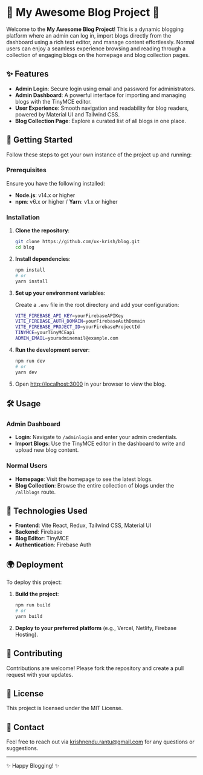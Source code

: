 # 🌟 **My Awesome Blog Project** 🌟

Welcome to the **My Awesome Blog Project**! This is a dynamic blogging platform where an admin can log in, import blogs directly from the dashboard using a rich text editor, and manage content effortlessly. Normal users can enjoy a seamless experience browsing and reading through a collection of engaging blogs on the homepage and blog collection pages.

## ✨ **Features**

- **Admin Login**: Secure login using email and password for administrators.
- **Admin Dashboard**: A powerful interface for importing and managing blogs with the TinyMCE editor.
- **User Experience**: Smooth navigation and readability for blog readers, powered by Material UI and Tailwind CSS.
- **Blog Collection Page**: Explore a curated list of all blogs in one place.

## 🚀 **Getting Started**

Follow these steps to get your own instance of the project up and running:

### **Prerequisites**

Ensure you have the following installed:

- **Node.js**: v14.x or higher
- **npm**: v6.x or higher / **Yarn**: v1.x or higher

### **Installation**

1. **Clone the repository**:

    ```bash
    git clone https://github.com/ux-krish/blog.git
    cd blog
    ```

2. **Install dependencies**:

    ```bash
    npm install
    # or
    yarn install
    ```

3. **Set up your environment variables**:

    Create a `.env` file in the root directory and add your configuration:

    ```bash
    VITE_FIREBASE_API_KEY=yourFirebaseAPIKey
    VITE_FIREBASE_AUTH_DOMAIN=yourFirebaseAuthDomain
    VITE_FIREBASE_PROJECT_ID=yourFirebaseProjectId
    TINYMCE=yourTinyMCEapi
    ADMIN_EMAIL=youradminemail@example.com
    ```

4. **Run the development server**:

    ```bash
    npm run dev
    # or
    yarn dev
    ```

5. Open [http://localhost:3000](http://localhost:3000) in your browser to view the blog.

## 🛠️ **Usage**

### **Admin Dashboard**

- **Login**: Navigate to `/adminlogin` and enter your admin credentials.
- **Import Blogs**: Use the TinyMCE editor in the dashboard to write and upload new blog content.

### **Normal Users**

- **Homepage**: Visit the homepage to see the latest blogs.
- **Blog Collection**: Browse the entire collection of blogs under the `/allblogs` route.

## 🎨 **Technologies Used**

- **Frontend**: Vite React, Redux, Tailwind CSS, Material UI
- **Backend**: Firebase
- **Blog Editor**: TinyMCE
- **Authentication**: Firebase Auth

## 🌍 **Deployment**

To deploy this project:

1. **Build the project**:

    ```bash
    npm run build
    # or
    yarn build
    ```

2. **Deploy to your preferred platform** (e.g., Vercel, Netlify, Firebase Hosting).

## 👥 **Contributing**

Contributions are welcome! Please fork the repository and create a pull request with your updates.

## 📄 **License**

This project is licensed under the MIT License.

## 📧 **Contact**

Feel free to reach out via [krishnendu.rantu@gmail.com](mailto:krishnendu.rantu@gmail.com) for any questions or suggestions.

---

✨ Happy Blogging! ✨

